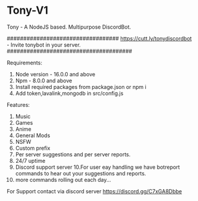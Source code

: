 # Tony-V1
Tony - A NodeJS based. Multipurpose DiscordBot. 

##################################                  https://cutt.ly/tonydiscordbot - Invite tonybot in your server.            ######################################


Requirements:

1. Node version - 16.0.0 and above
2. Npm - 8.0.0 and above
3. Install required packages from package.json or npm i
4. Add token,lavalink,mongodb in src/config.js


Features:

1. Music
2. Games
3. Anime
4. General Mods
5. NSFW 
6. Custom prefix
7. Per server suggestions and per server reports.
8. 24/7 uptime
9. Discord support server
10.For user eay handling we have botreport commands to hear out your suggestions and reports.  
11. more commands rolling out each day...

For Support contact via discord server  https://discord.gg/C7xGA8Dbbe
